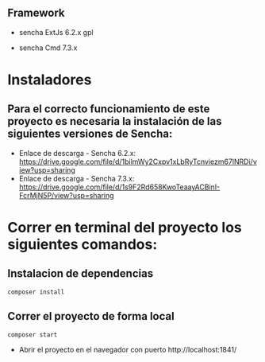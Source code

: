 
## Framework 
- sencha ExtJs 6.2.x gpl <p>
- sencha Cmd 7.3.x

# Instaladores
## Para el correcto funcionamiento de este proyecto es necesaria la instalación de las siguientes versiones de Sencha:
- Enlace de descarga - Sencha 6.2.x: https://drive.google.com/file/d/1bilmWy2Cxpv1xLbRyTcnviezm67lNRDi/view?usp=sharing
- Enlace de descarga - Sencha 7.3.x: https://drive.google.com/file/d/1s9F2Rd658KwoTeaayACBinI-FcrMjN5P/view?usp=sharing

# Correr en terminal del proyecto los siguientes comandos:
## Instalacion de dependencias
```
composer install
```
## Correr el proyecto de forma local
```
composer start
```
- Abrir el proyecto en el navegador con puerto http://localhost:1841/